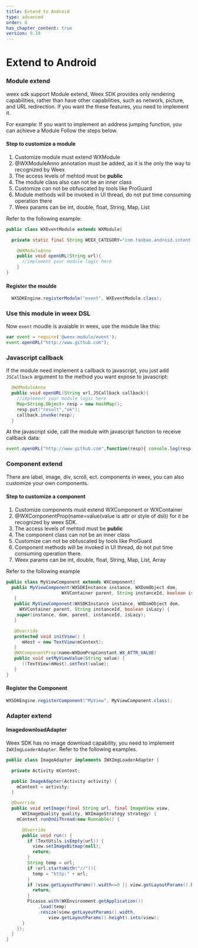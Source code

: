 ```yaml
---
title: Extend to Android
type: advanced
order: 6
has_chapter_content: true
version: 0.10
---
```


# Extend to Android

### Module extend
weex sdk support Module extend,
Weex SDK provides only rendering capabilities, rather than have other capabilities, such as network, picture, and URL redirection. If you want the these features, you need to implement it.

For example: If you want to implement an address jumping function, you can achieve a Module Follow the steps below.

#### Step to customize a module

1. Customize module must extend WXModule
2. @WXModuleAnno annotation must be added, as it is the only the way to recognized by Weex
3. The access levels of mehtod must be **public**
4. The module class also can not be an inner class
5. Customize can not be obfuscated by tools like ProGuard
6. Module methods will be invoked in UI thread, do not put time consuming operation there
7. Weex params can be int, double, float, String, Map, List

Refer to the following example:

```java
public class WXEventModule extends WXModule{

  private static final String WEEX_CATEGORY="com.taobao.android.intent.category.WEEX";

    @WXModuleAnno
    public void openURL(String url){
      //implement your module logic here
    }
}

```

#### Register the moulde

```java
  WXSDKEngine.registerModule("event", WXEventModule.class);
```

### Use this module in weex DSL
Now `event` moudle is avaiable in weex, use the module like this:

```javascript
var event = require('@weex-module/event');
event.openURL("http://www.github.com");
```

### Javascript callback

If the module need implement a callback to javascript, you just add `JSCallback` argument to the method you want expose to javascript:

```java
  @WXModuleAnno
  public void openURL(String url,JSCallback callback){
    //implement your module logic here
    Map<String,Object> resp = new HashMap();
    resp.put("result","ok");
    callback.invoke(resp);
  }
```

At the javascript side, call the module with javascript function to receive callback data:

```javascript
event.openURL("http://www.github.com",function(resp){ console.log(resp.result); });
```

### Component extend

There are label, image, div, scroll, ect. components in weex, you can also customize your own components.

#### Step to customize a component

1. Customize components must extend WXComponent or WXContainer
2. @WXComponentProp(name=value(value is attr or style of dsl)) for it be recognized by weex SDK.
3. The access levels of mehtod must be **public**
4. The component class can not be an inner class
5. Customize can not be obfuscated by tools like ProGuard
6. Component methods will be invoked in UI thread, do not put time consuming operation there.
7. Weex params can be int, double, float, String, Map, List, Array


Refer to the following example

```java
public class MyViewComponent extends WXComponent{
  public MyViewComponent(WXSDKInstance instance, WXDomObject dom,
                     WXVContainer parent, String instanceId, boolean isLazy)
   {
   public MyViewComponent(WXSDKInstance instance, WXDomObject dom,
     WXVContainer parent, String instanceId, boolean isLazy) {
    super(instance, dom, parent, instanceId, isLazy);
   }

   @Override
   protected void initView() {
      mHost = new TextView(mContext);
   }
   @WXComponentProp(name=WXDomPropConstant.WX_ATTR_VALUE)
   public void setMyViewValue(String value) {
      ((TextView)mHost).setText(value);
   }
}
```

#### Register the Component


```java
WXSDKEngine.registerComponent("MyView", MyViewComponent.class);
```

### Adapter extend

#### ImagedownloadAdapter

Weex SDK has no image download capability, you need to implement `IWXImgLoaderAdapter`. Refer to the following examples.

```java
public class ImageAdapter implements IWXImgLoaderAdapter {

  private Activity mContext;

  public ImageAdapter(Activity activity) {
    mContext = activity;
  }

  @Override
  public void setImage(final String url, final ImageView view,
      WXImageQuality quality, WXImageStrategy strategy) {
    mContext.runOnUiThread(new Runnable() {

      @Override
      public void run() {
        if (TextUtils.isEmpty(url)) {
          view.setImageBitmap(null);
          return;
        }
        String temp = url;
        if (url.startsWith("//")){
          temp = "http:" + url;
        }
        if (view.getLayoutParams().width<=0 || view.getLayoutParams().height<=0) {
          return;
        }
        Picasso.with(WXEnvironment.getApplication())
            .load(temp)
            .resize(view.getLayoutParams().width,
                view.getLayoutParams().height).into(view);
      }
    });
  }
}
```

